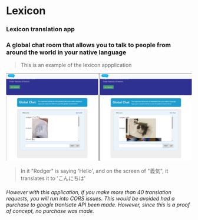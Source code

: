 # Lexicon
### Lexicon translation app
### A global chat room that allows you to talk to people from around the world in your native language

> This is an example of the lexicon appplication


![Lexicon Example](./assets/images/lexicon_example.JPG "Lexicon Example")

> In it "Rodger" is saying 'Hello', and on the screen of "義気", it translates it to 'こんにちは'

###### However with this application, if you make more than 40 translation requests, you will run into CORS issues. This would be avoided had a purchase to google tranlsate API been made. However, since this is a proof of concept, no purchase was made.
